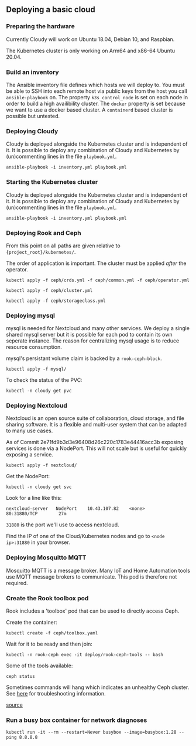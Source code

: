 ## Deploying a basic cloud

### Preparing the hardware

Currently Cloudy will work on Ubuntu 18.04, Debian 10, and Raspbian.

The Kubernetes cluster is only working on Arm64 and x86-64 Ubuntu 20.04.

### Build an inventory

The Ansible inventory file defines which hosts we will deploy to. You must be able to SSH into each remote host via public keys from the host you call `ansible-playbook` on. The property `k3s_control_node` is set on each node in order to build a high availibility cluster. The `docker` property is set because we want to use a docker based cluster. A `containerd` based cluster is possible but untested.

### Deploying Cloudy

Cloudy is deployed alongside the Kubernetes cluster and is independent of it. It is possible to deploy any combination of Cloudy and Kubernetes by (un)commenting lines in the file `playbook.yml`.

`ansible-playbook -i inventory.yml playbook.yml`

### Starting the Kubernetes cluster

Cloudy is deployed alongside the Kubernetes cluster and is independent of it. It is possible to deploy any combination of Cloudy and Kubernetes by (un)commenting lines in the file `playbook.yml`.

`ansible-playbook -i inventory.yml playbook.yml`

### Deploying Rook and Ceph

From this point on all paths are given relative to `{project_root}/kubernetes/`.

The order of application is important. The cluster must be applied *after* the operator.

`kubectl apply -f ceph/crds.yml -f ceph/common.yml -f ceph/operator.yml`

`kubectl apply -f ceph/cluster.yml`

`kubectl apply -f ceph/storageclass.yml`

### Deploying mysql

mysql is needed for Nextcloud and many other services. We deploy a single shared mysql server but it is possible for each pod to contain its own seperate instance. The reason for centralizing mysql usage is to reduce resource consumption.

mysql's persistant volume claim is backed by a `rook-ceph-block`.

`kubectl apply -f mysql/`

To check the status of the PVC:

`kubectl -n cloudy get pvc`

### Deploying Nextcloud

Nextcloud is an open source suite of collaboration, cloud storage, and file sharing software. It is a flexible and multi-user system that can be adapted to many use cases.

As of Commit 2e71fd9b3d3e96408d26c220c1783e44416acc3b exposing services is done via a NodePort. This will not scale but is useful for quickly exposing a service.

`kubectl apply -f nextcloud/`

Get the NodePort:

`kubectl -n cloudy get svc`

Look for a line like this:

`nextcloud-server   NodePort    10.43.107.82    <none>        80:31880/TCP        27m`

`31880` is the port we'll use to access nextcloud.

Find the IP of one of the Cloud/Kubernetes nodes and go to `<node ip>:31880` in your browser.

### Deploying Mosquitto MQTT

Mosquitto MQTT is a message broker. Many IoT and Home Automation tools use MQTT message brokers to communicate. This pod is therefore not required.

### Create the Rook toolbox pod

Rook includes a 'toolbox' pod that can be used to directly access Ceph. 

Create the container:

`kubectl create -f ceph/toolbox.yaml`

Wait for it to be ready and then join:

`kubectl -n rook-ceph exec -it deploy/rook-ceph-tools -- bash`

Some of the tools available:

`ceph status`

Sometimes commands will hang which indicates an unhealthy Ceph cluster. See [here](https://github.com/rook/rook/blob/master/Documentation/ceph-common-issues.md#cluster-failing-to-service-requests) for troubleshooting information.

[source](https://github.com/rook/rook/blob/master/Documentation/ceph-toolbox.md)

### Run a busy box container for network diagnoses

`kubectl run -it --rm --restart=Never busybox --image=busybox:1.28 -- ping 8.8.8.8`
